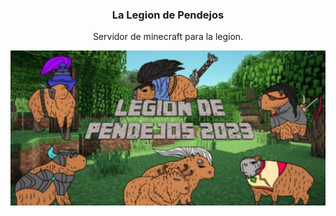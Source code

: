 <div align="center">
<h3>
  La Legion de Pendejos
</h3>
<p>Servidor de minecraft para la legion.</p>
</div>

![get the id](resources/logo.jpg)
